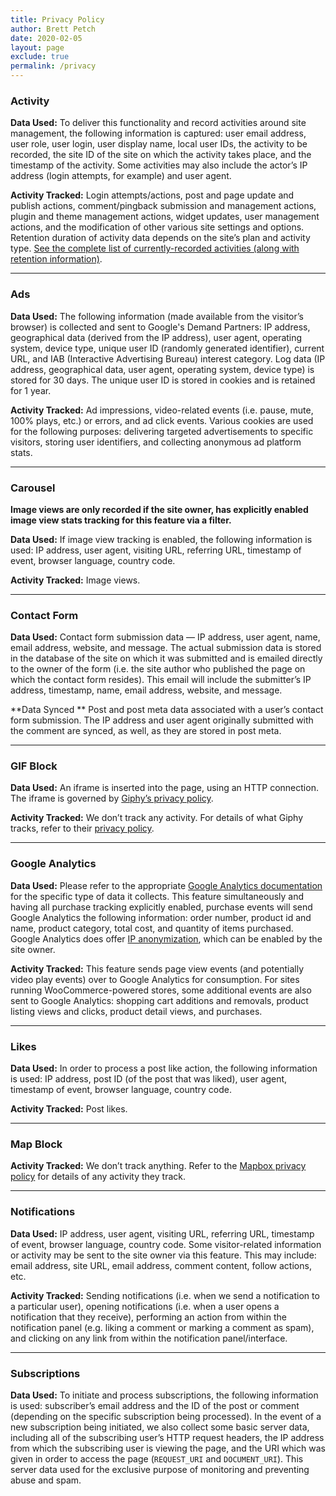 ```yaml
---
title: Privacy Policy
author: Brett Petch
date: 2020-02-05
layout: page
exclude: true
permalink: /privacy
---
```


### Activity

**Data Used:** To deliver this functionality and record activities around site management, the following information is captured: user email address, user role, user login, user display name, local user IDs, the activity to be recorded, the  site ID of the site on which the activity takes place, and the timestamp of the activity. Some activities may also include the actor’s IP address (login attempts, for example) and user agent.

**Activity Tracked:** Login attempts/actions, post and page update and publish actions, comment/pingback submission and management actions, plugin and theme management actions, widget updates, user management actions, and the modification of other various site settings and options. Retention duration of activity data depends on the site’s plan and activity type. [See the complete list of currently-recorded activities (along with retention information)](https://jetpackme.wordpress.com/support/activity-log/#data-retention).

* * *

### Ads

**Data Used:** The following information (made available from the visitor’s browser) is collected and sent to Google's Demand Partners: IP address, geographical data (derived from the IP address), user agent, operating system, device type, unique user ID (randomly generated identifier), current URL, and IAB (Interactive Advertising Bureau) interest category. Log data (IP address, geographical data, user agent, operating system, device type) is stored for 30 days. The unique user ID is stored in cookies and is retained for 1 year.

**Activity Tracked:** Ad impressions, video-related events (i.e. pause, mute, 100% plays, etc.) or errors, and ad click events. Various cookies are used for the following purposes: delivering targeted advertisements to specific visitors, storing user identifiers, and collecting anonymous ad platform stats.

* * *

### Carousel

**Image views are only recorded if the site owner, has explicitly enabled image view stats tracking for this feature via a filter.**

**Data Used:** If image view tracking is enabled, the following information is used: IP address, user agent, visiting URL, referring URL, timestamp of event, browser language, country code.

**Activity Tracked:** Image views.

* * *

### Contact Form

**Data Used:** Contact form submission data — IP address, user agent, name, email address, website, and message. The actual submission data is stored in the database of the site on which it was submitted and is emailed directly to the owner of the form (i.e. the site author who published the page on which the contact form resides). This email will include the submitter’s IP address, timestamp, name, email address, website, and message.

**Data Synced **
Post and post meta data associated with a user’s contact form submission. The IP address and user agent originally submitted with the comment are synced, as well, as they are stored in post meta.

* * *

### GIF Block

**Data Used:** An iframe is inserted into the page, using an HTTP connection. The iframe is governed by [Giphy’s privacy policy](https://support.giphy.com/hc/en-us/sections/360003012792-Privacy-and-Safety).

**Activity Tracked:** We don’t track any activity. For details of what Giphy tracks, refer to their [privacy policy](https://support.giphy.com/hc/en-us/sections/360003012792-Privacy-and-Safety).

* * *

### Google Analytics

**Data Used:** Please refer to the appropriate [Google Analytics documentation](https://developers.google.com/analytics/resources/concepts/gaConceptsTrackingOverview#howAnalyticsGetsData) for the specific type of data it collects. This feature simultaneously and having all purchase tracking explicitly enabled, purchase events will send Google Analytics the following information: order number, product id and name, product category, total cost, and quantity of items purchased. Google Analytics does offer [IP anonymization](https://support.google.com/analytics/answer/2763052?hl=en), which can be enabled by the site owner.

**Activity Tracked:** This feature sends page view events (and potentially video play events) over to Google Analytics for consumption. For sites running WooCommerce-powered stores, some additional events are also sent to Google Analytics: shopping cart additions and removals, product listing views and clicks, product detail views, and purchases.

* * *

### Likes

**Data Used:** In order to process a post like action, the following information is used: IP address, post ID (of the post that was liked), user agent, timestamp of event, browser language, country code.

**Activity Tracked:** Post likes.

* * *

### Map Block

**Activity Tracked:** We don’t track anything. Refer to the [Mapbox privacy policy](https://www.mapbox.com/privacy/) for details of any activity they track.

* * *

### Notifications

**Data Used:** IP address, user agent, visiting URL, referring URL, timestamp of event, browser language, country code. Some visitor-related information or activity may be sent to the site owner via this feature. This may include: email address, site URL, email address, comment content, follow actions, etc.

**Activity Tracked:** Sending notifications (i.e. when we send a notification to a particular user), opening notifications (i.e. when a user opens a notification that they receive), performing an action from within the notification panel (e.g. liking a comment or marking a comment as spam), and clicking on any link from within the notification panel/interface.


* * *

### Subscriptions

**Data Used:** To initiate and process subscriptions, the following information is used: subscriber’s email address and the ID of the post or comment (depending on the specific subscription being processed). In the event of a new subscription being initiated, we also collect some basic server data, including all of the subscribing user’s HTTP request headers, the IP address from which the subscribing user is viewing the page, and the URI which was given in order to access the page (`REQUEST_URI` and `DOCUMENT_URI`). This server data used for the exclusive purpose of monitoring and preventing abuse and spam.
